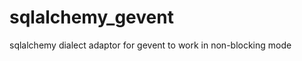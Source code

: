 sqlalchemy_gevent
=================

sqlalchemy dialect adaptor for gevent to work in non-blocking mode

